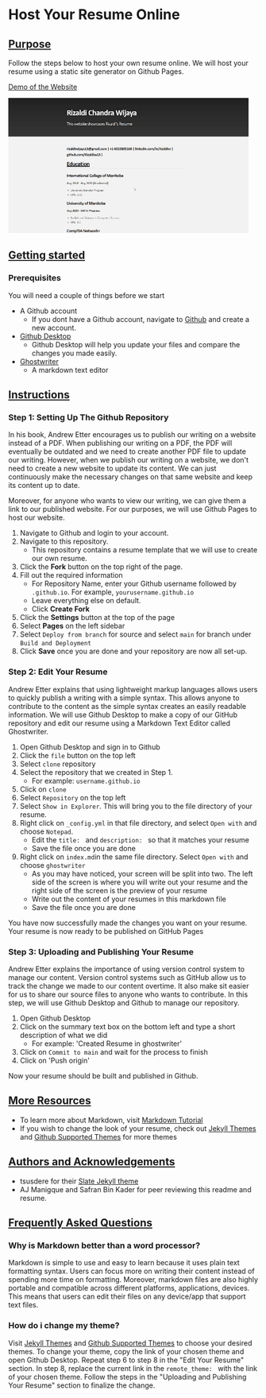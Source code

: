# Host Your Resume Online

## <u> Purpose </u>

Follow the steps below to host your own resume online. We will host your resume using a static site generator on Github Pages.

[Demo of the Website](https://rizaldiw13.github.io/)

![Demo](https://github.com/Rizaldiw13/Rizaldiw13.github.io/blob/main/app/resume%20demo.gif)

## <u> Getting started </u>

### **Prerequisites**

You will need a couple of things before we start
- A Github account
	+ If you dont have a Github account, navigate to [Github](https://github.com/) and create a new account.
- [Github Desktop](https://desktop.github.com/)
	+ Github Desktop will help you update your files and compare the changes you made easily.
- [Ghostwriter](https://ghostwriter.kde.org/)
    + A markdown text editor

## <u> Instructions </u>
### Step 1: Setting Up The Github Repository

In his book, Andrew Etter encourages us to publish our writing on a website instead of a PDF. When publishing our writing on a PDF, the PDF will eventually be outdated and we need to create another PDF file to update our writing. However, when we publish our writing on a website, we don't need to create a new website to update its content. We can just continuously make the necessary changes on that same website and keep its content up to date.

Moreover, for anyone who wants to view our writing, we can give them a link to our published website. For our purposes, we will use Github Pages to host our website.
 
1. Navigate to Github and login to your account.
2. Navigate to this repository.
	+ This repository contains a resume template that we will use to create our own resume.
3. Click the **Fork** button on the top right of the page.
4. 	Fill out the required information 
	+ For Repository Name, enter your Github username followed by `.github.io`. For example, `yourusername.github.io`
	+ Leave everything else on default.
	+ Click **Create Fork**
5. Click the **Settings** button at the top of the page
6. Select **Pages** on the left sidebar
7. Select `Deploy from branch` for source and select `main` for branch under `Build and Deployment`
8. Click **Save** once you are done and your repository are now all set-up.

### Step 2: Edit Your Resume

Andrew Etter explains that using lightweight markup languages allows users to quickly publish a writing with a simple syntax. This allows anyone to contribute to the content as the simple syntax creates an easily readable information. We will use Github Desktop to make a copy of our GitHub repository and edit our resume using a Markdown Text Editor called Ghostwriter.

1. Open Github Desktop and sign in to Github
2. Click the `file` button on the top left
3. Select `clone` repository
4. Select the repository that we created in Step 1.
	+ For example: `username.github.io`
5. Click on `clone`
6. Select `Repository` on the top left
7. Select `Show in Explorer`. This will bring you to the file directory of your resume. 
8. Right click on `_config.yml` in that file directory,  and select `Open with` and choose `Notepad`.
	+ Edit the `title: ` and `description: ` so that it matches your resume
	+ Save the file once you are done
9. Right click on `index.md`in the same file directory. Select `Open with` and choose `ghostwriter`
	+ As you may have noticed, your screen will be split into two. The left side of the screen is where you will write out your resume and the right side of the screen is the preview of your resume
	+ Write out the content of your resumes in this markdown file
	+ Save the file once you are done

You have now successfully made the changes you want on your resume. Your resume is now ready to be published on GitHub Pages

### Step 3: Uploading and Publishing Your Resume

Andrew Etter explains the importance of using version control system to manage our content. Version control systems such as GitHub allow us to track the change we made to our content overtime. It also make sit easier for us to share our source files to anyone who wants to contribute. In this step, we will use Github Desktop and Github to manage our repository.

1. Open Github Desktop
2. Click on the summary text box on the bottom left and type a short description of what we did
	+ For example: 'Created Resume in ghostwriter'
3. Click on `Commit to main` and wait for the process to finish
4. Click on 'Push origin'

Now your resume should be built and published in Github.

## <u> More Resources </u>
+ To learn more about Markdown, visit [Markdown Tutorial](https://www.markdowntutorial.com/)
+ If you wish to change the look of your resume, check out [Jekyll Themes](http://jekyllthemes.org/themes/slate/) and [Github Supported Themes](https://pages.github.com/themes/) for more themes

## <u> Authors and Acknowledgements </u>
+ tsusdere for their [Slate Jekyll theme](https://github.com/pages-themes/slate) 
+ AJ Manigque and Safran Bin Kader for peer reviewing this readme and resume.

## <u> Frequently Asked Questions </u>

### Why is Markdown better than a word processor?

Markdown is simple to use and easy to learn because it uses plain text formatting syntax. Users can focus more on writing their content instead of spending more time on formatting. Moreover, markdown files are also highly portable and compatible across different platforms, applications, devices. This means that users can edit their files on any device/app that support text files.

### How do i change my theme?

Visit [Jekyll Themes](http://jekyllthemes.org/themes/slate/) and [Github Supported Themes](https://pages.github.com/themes/) to choose your desired themes. To change your theme, copy the link of your chosen theme and open Github Desktop. Repeat step 6 to step 8 in the "Edit Your Resume" section. In step 8, replace the current link in the `remote_theme: ` with the link of your chosen theme. Follow the steps in the "Uploading and Publishing Your Resume" section to finalize the change.